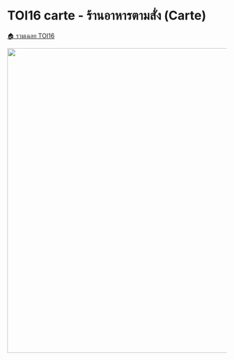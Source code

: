 <!-- @codegen_problem begin -->
# TOI16 carte - ร้านอาหารตามสั่ง (Carte)

[🏠 รวมเฉลย TOI16](../)

<img width="700" src="https://github.com/krist7599555/toi/assets/19445033/80c80822-7583-4bcd-a705-dae3eacdee85" />
<!-- @codegen_problem end -->
